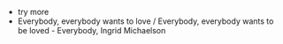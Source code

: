 - try more
- Everybody, everybody wants to love / Everybody, everybody wants to be loved - Everybody, Ingrid Michaelson
